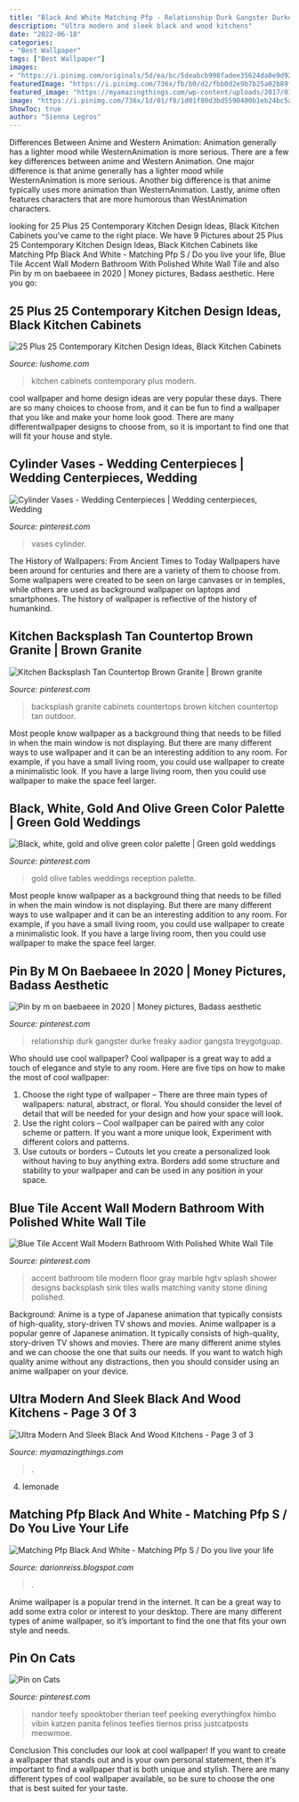 ```yaml
---
title: "Black And White Matching Pfp - Relationship Durk Gangster Durke Freaky Aadior Gangsta Treygotguap"
description: "Ultra modern and sleek black and wood kitchens"
date: "2022-06-18"
categories:
- "Best Wallpaper"
tags: ["Best Wallpaper"]
images:
- "https://i.pinimg.com/originals/5d/ea/bc/5deabcb998fadee35624da0e9d9248a8.jpg"
featuredImage: "https://i.pinimg.com/736x/fb/b0/d2/fbb0d2e9b7b25a02b89f9e7bd01cdba6.jpg"
featured_image: "https://myamazingthings.com/wp-content/uploads/2017/01/kitchen-designs-for-small-kitchens_cafe-dining-table-and-chairs_frying-pans_pot-rack_ceiling-light-fixtures_gel-pro-mats_cabinet-colors_juicers-1024x724.jpg"
image: "https://i.pinimg.com/736x/1d/01/f8/1d01f80d3bd5590400b1eb24bc5ad6f3--white-wall-tiles-blue-tiles.jpg"
ShowToc: true
author: "Sienna Legros"
---
```



Differences Between Anime and Western Animation: Animation generally has a lighter mood while WesternAnimation is more serious.
There are a few key differences between anime and Western Animation. One major difference is that anime generally has a lighter mood while WesternAnimation is more serious. Another big difference is that anime typically uses more animation than WesternAnimation. Lastly, anime often features characters that are more humorous than WestAnimation characters.

	

		
looking for 25 Plus 25 Contemporary Kitchen Design Ideas, Black Kitchen Cabinets you've came to the right place. We have 9 Pictures about 25 Plus 25 Contemporary Kitchen Design Ideas, Black Kitchen Cabinets like Matching Pfp Black And White - Matching Pfp S / Do you live your life, Blue Tile Accent Wall Modern Bathroom With Polished White Wall Tile and also Pin by m on baebaeee in 2020 | Money pictures, Badass aesthetic. Here you go:
		
    
## 25 Plus 25 Contemporary Kitchen Design Ideas, Black Kitchen Cabinets

<img loading=lazy src="https://www.lushome.com/wp-content/uploads/2014/05/black-kitchen-cabinets-contemporary-design-23.jpg" onerror="this.onerror=null;this.src='https://tse2.mm.bing.net/th?id=OIP.Qm0QtdxT9a6ErnvwI36-wwHaJ3&amp;pid=15.1';" alt="25 Plus 25 Contemporary Kitchen Design Ideas, Black Kitchen Cabinets">

_Source: lushome.com_

>kitchen cabinets contemporary plus modern. 

	

cool wallpaper and home design ideas are very popular these days. There are so many choices to choose from, and it can be fun to find a wallpaper that you like and make your home look good. There are many differentwallpaper designs to choose from, so it is important to find one that will fit your house and style.

    
## Cylinder Vases - Wedding Centerpieces | Wedding Centerpieces, Wedding

<img loading=lazy src="https://i.pinimg.com/736x/47/a7/06/47a70632bc944d08d2f2a97ae9f9ef01--winter-themed-wedding-black-white-weddings.jpg" onerror="this.onerror=null;this.src='https://tse1.mm.bing.net/th?id=OIP.z7SiTmUBhU0aVmvuPj_KPAHaNJ&amp;pid=15.1';" alt="Cylinder Vases - Wedding Centerpieces | Wedding centerpieces, Wedding">

_Source: pinterest.com_

>vases cylinder. 

	

The History of Wallpapers: From Ancient Times to Today
Wallpapers have been around for centuries and there are a variety of them to choose from. Some wallpapers were created to be seen on large canvases or in temples, while others are used as background wallpaper on laptops and smartphones. The history of wallpaper is reflective of the history of humankind.

    
## Kitchen Backsplash Tan Countertop Brown Granite | Brown Granite

<img loading=lazy src="https://i.pinimg.com/736x/fb/b0/d2/fbb0d2e9b7b25a02b89f9e7bd01cdba6.jpg" onerror="this.onerror=null;this.src='https://tse3.mm.bing.net/th?id=OIP.Cn6ydImYNLrXLlnDndVbIgHaJ4&amp;pid=15.1';" alt="Kitchen Backsplash Tan Countertop Brown Granite | Brown granite">

_Source: pinterest.com_

>backsplash granite cabinets countertops brown kitchen countertop tan outdoor. 

	

Most people know wallpaper as a background thing that needs to be filled in when the main window is not displaying. But there are many different ways to use wallpaper and it can be an interesting addition to any room. For example, if you have a small living room, you could use wallpaper to create a minimalistic look. If you have a large living room, then you could use wallpaper to make the space feel larger.

    
## Black, White, Gold And Olive Green Color Palette | Green Gold Weddings

<img loading=lazy src="https://i.pinimg.com/736x/17/5e/83/175e83c40e6b02d5541ee413d1cf4e03.jpg" onerror="this.onerror=null;this.src='https://tse1.mm.bing.net/th?id=OIP.0twUwONPJdL1B6TL93dwGgHaLG&amp;pid=15.1';" alt="Black, white, gold and olive green color palette | Green gold weddings">

_Source: pinterest.com_

>gold olive tables weddings reception palette. 

	

Most people know wallpaper as a background thing that needs to be filled in when the main window is not displaying. But there are many different ways to use wallpaper and it can be an interesting addition to any room. For example, if you have a small living room, you could use wallpaper to create a minimalistic look. If you have a large living room, then you could use wallpaper to make the space feel larger.

    
## Pin By M On Baebaeee In 2020 | Money Pictures, Badass Aesthetic

<img loading=lazy src="https://i.pinimg.com/736x/14/44/51/14445163a3789903a152f38b859328ab.jpg" onerror="this.onerror=null;this.src='https://tse3.mm.bing.net/th?id=OIP.xOe6yiMLAGtdwHoJDdzVkwHaJW&amp;pid=15.1';" alt="Pin by m on baebaeee in 2020 | Money pictures, Badass aesthetic">

_Source: pinterest.com_

>relationship durk gangster durke freaky aadior gangsta treygotguap. 

	

Who should use cool wallpaper?
Cool wallpaper is a great way to add a touch of elegance and style to any room. Here are five tips on how to make the most of cool wallpaper: 
1) Choose the right type of wallpaper – There are three main types of wallpapers: natural, abstract, or floral. You should consider the level of detail that will be needed for your design and how your space will look. 
2) Use the right colors – Cool wallpaper can be paired with any color scheme or pattern. If you want a more unique look, Experiment with different colors and patterns. 
3) Use cutouts or borders – Cutouts let you create a personalized look without having to buy anything extra. Borders add some structure and stability to your wallpaper and can be used in any position in your space.

    
## Blue Tile Accent Wall Modern Bathroom With Polished White Wall Tile

<img loading=lazy src="https://i.pinimg.com/736x/1d/01/f8/1d01f80d3bd5590400b1eb24bc5ad6f3--white-wall-tiles-blue-tiles.jpg" onerror="this.onerror=null;this.src='https://tse4.mm.bing.net/th?id=OIP.rQCV5Fakx6X0HzKNQI3t8wHaLH&amp;pid=15.1';" alt="Blue Tile Accent Wall Modern Bathroom With Polished White Wall Tile">

_Source: pinterest.com_

>accent bathroom tile modern floor gray marble hgtv splash shower designs backsplash sink tiles walls matching vanity stone dining polished. 

	

Background: Anime is a type of Japanese animation that typically consists of high-quality, story-driven TV shows and movies.
Anime wallpaper is a popular genre of Japanese animation. It typically consists of high-quality, story-driven TV shows and movies. There are many different anime styles and we can choose the one that suits our needs. If you want to watch high quality anime without any distractions, then you should consider using an anime wallpaper on your device.

    
## Ultra Modern And Sleek Black And Wood Kitchens - Page 3 Of 3

<img loading=lazy src="https://myamazingthings.com/wp-content/uploads/2017/01/kitchen-designs-for-small-kitchens_cafe-dining-table-and-chairs_frying-pans_pot-rack_ceiling-light-fixtures_gel-pro-mats_cabinet-colors_juicers-1024x724.jpg" onerror="this.onerror=null;this.src='https://tse2.mm.bing.net/th?id=OIP.K-sVC715V64KGmwnxNAEaAHaFP&amp;pid=15.1';" alt="Ultra Modern And Sleek Black And Wood Kitchens - Page 3 of 3">

_Source: myamazingthings.com_

>. 

	

4. lemonade 

    
## Matching Pfp Black And White - Matching Pfp S / Do You Live Your Life

<img loading=lazy src="https://i.pinimg.com/originals/5d/ea/bc/5deabcb998fadee35624da0e9d9248a8.jpg" onerror="this.onerror=null;this.src='https://tse4.mm.bing.net/th?id=OIP.2leGcNRegAdrlQbf-jak4gHaHa&amp;pid=15.1';" alt="Matching Pfp Black And White - Matching Pfp S / Do you live your life">

_Source: darionreiss.blogspot.com_

>. 

	

Anime wallpaper is a popular trend in the internet. It can be a great way to add some extra color or interest to your desktop. There are many different types of anime wallpaper, so it’s important to find the one that fits your own style and needs.

    
## Pin On Cats

<img loading=lazy src="https://i.pinimg.com/736x/dc/4e/c8/dc4ec8ce7cc8f5484917a65d99d20457.jpg" onerror="this.onerror=null;this.src='https://tse1.mm.bing.net/th?id=OIP.0eM7v6MuNd9IFCxL9m6V9QHaJ4&amp;pid=15.1';" alt="Pin on Cats">

_Source: pinterest.com_

>nandor teefy spooktober therian teef peeking everythingfox himbo vibin katzen panita felinos teefies tiernos priss justcatposts meowmoe. 

	

Conclusion
This concludes our look at cool wallpaper! If you want to create a wallpaper that stands out and is your own personal statement, then it's important to find a wallpaper that is both unique and stylish. There are many different types of cool wallpaper available, so be sure to choose the one that is best suited for your taste.


